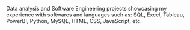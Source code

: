 Data analysis and Software Engineering projects showcasing my experience with softwares and languages such as: SQL, Excel, Tableau, PowerBI, Python, MySQL, HTML, CSS, JavaScript, etc.
